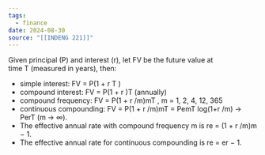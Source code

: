 ```yaml
---
tags:
  - finance
date: 2024-08-30
source: "[[INDENG 221]]"
---
```

Given principal (P) and interest (r), let FV be the future value at  
time T (measured in years), then:  

- simple interest: FV = P(1 + r T )  
- compound interest: FV = P(1 + r )T (annually)   
- compound frequency: FV = P(1 + r /m)mT , m = 1, 2, 4, 12, 365  
- continuous compounding:  FV = P(1 + r /m)mT = PemT log(1+r /m) → PerT (m → ∞).  
- The effective annual rate with compound frequency m is re = (1 + r /m)m − 1. 
- The effective annual rate for continuous compounding is re = er − 1.
